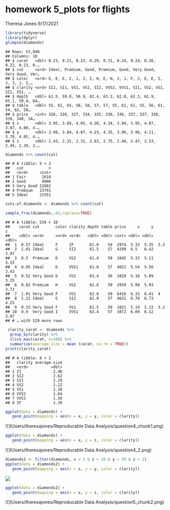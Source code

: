 homework 5\_plots for flights
================
Theresa Jones
9/17/2021

``` r
library(tidyverse)
library(dplyr)
glimpse(diamonds)
```

    ## Rows: 53,940
    ## Columns: 10
    ## $ carat   <dbl> 0.23, 0.21, 0.23, 0.29, 0.31, 0.24, 0.24, 0.26, 0.22, 0.23, 0.…
    ## $ cut     <ord> Ideal, Premium, Good, Premium, Good, Very Good, Very Good, Ver…
    ## $ color   <ord> E, E, E, I, J, J, I, H, E, H, J, J, F, J, E, E, I, J, J, J, I,…
    ## $ clarity <ord> SI2, SI1, VS1, VS2, SI2, VVS2, VVS1, SI1, VS2, VS1, SI1, VS1, …
    ## $ depth   <dbl> 61.5, 59.8, 56.9, 62.4, 63.3, 62.8, 62.3, 61.9, 65.1, 59.4, 64…
    ## $ table   <dbl> 55, 61, 65, 58, 58, 57, 57, 55, 61, 61, 55, 56, 61, 54, 62, 58…
    ## $ price   <int> 326, 326, 327, 334, 335, 336, 336, 337, 337, 338, 339, 340, 34…
    ## $ x       <dbl> 3.95, 3.89, 4.05, 4.20, 4.34, 3.94, 3.95, 4.07, 3.87, 4.00, 4.…
    ## $ y       <dbl> 3.98, 3.84, 4.07, 4.23, 4.35, 3.96, 3.98, 4.11, 3.78, 4.05, 4.…
    ## $ z       <dbl> 2.43, 2.31, 2.31, 2.63, 2.75, 2.48, 2.47, 2.53, 2.49, 2.39, 2.…

``` r
diamonds %>% count(cut)
```

    ## # A tibble: 5 × 2
    ##   cut           n
    ##   <ord>     <int>
    ## 1 Fair       1610
    ## 2 Good       4906
    ## 3 Very Good 12082
    ## 4 Premium   13791
    ## 5 Ideal     21551

``` r
cuts.of.diamonds <- diamonds %>% count(cut)
```

``` r
sample_frac(diamonds,.01,replace=TRUE)
```

    ## # A tibble: 539 × 10
    ##    carat cut       color clarity depth table price     x     y     z
    ##    <dbl> <ord>     <ord> <ord>   <dbl> <dbl> <int> <dbl> <dbl> <dbl>
    ##  1  0.57 Ideal     F     IF       61.8    54  2974  5.33  5.35  3.3 
    ##  2  1.01 Ideal     G     SI2      61.5    57  4299  6.5   6.42  3.97
    ##  3  0.5  Premium   D     VS2      61.4    59  1845  5.15  5.11  3.15
    ##  4  0.65 Ideal     D     VVS1     61.8    57  4022  5.54  5.56  3.43
    ##  5  0.52 Very Good D     VS2      63.4    56  1828  5.16  5.09  3.25
    ##  6  0.82 Premium   H     VS2      62.6    59  2939  5.99  5.93  3.73
    ##  7  1.01 Very Good F     VS2      62.8    59  6416  6.33  6.41  4   
    ##  8  1.21 Ideal     G     SI2      62.9    57  4631  6.78  6.73  4.25
    ##  9  0.53 Very Good F     VS1      61.5    59  1821  5.19  5.22  3.2 
    ## 10  0.9  Very Good I     VVS1     63.4    57  3872  6.09  6.12  3.87
    ## # … with 529 more rows

``` r
 clarity_carat <- diamonds %>%
  group_by(clarity) %>%
  slice_max(carat, n=100) %>%
  summarise(average.size = mean (carat, na.rm = TRUE))
print(clarity_carat)
```

    ## # A tibble: 8 × 2
    ##   clarity average.size
    ##   <ord>          <dbl>
    ## 1 I1              2.46
    ## 2 SI2             2.62
    ## 3 SI1             2.29
    ## 4 VS2             2.22
    ## 5 VS1             2.10
    ## 6 VVS2            1.64
    ## 7 VVS1            1.50
    ## 8 IF              1.39

``` r
ggplot(data = diamonds) +
   geom_point(mapping = aes(x = x, y = y, color = clarity))
```

![](Users/theresajones/Reproducable Data Analysis/question4_chunk1.png)

``` r
ggplot(data = diamonds) +
   geom_point(mapping = aes(x = x, y = z, color = clarity))
```

![](Users/theresajones/Reproducable Data Analysis/question4_2.png)

``` r
diamonds2 <- filter(diamonds, x > 3 & z < 10 & y < 20 & z > 2)
ggplot(data = diamonds2) +
   geom_point(mapping = aes(x = x, y = y, color = clarity))
```

![](Users/theresajones/question5_chunk1.png)

``` r
ggplot(data = diamonds2) +
   geom_point(mapping = aes(x = x, y = z, color = clarity))
```

![](Users/theresajones/Reproducable Data Analysis/question5_chunk2.png)   
